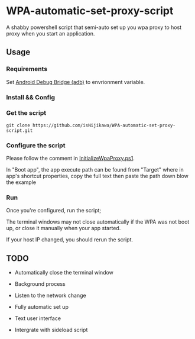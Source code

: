 # WPA-automatic-set-proxy-script

A shabby powershell script that semi-auto set up you wpa proxy to host proxy when you start an application.

## Usage

### Requirements

Set [Android Debug Bridge (adb)](https://developer.android.com/studio/command-line/adb.html) to envrionment variable.

### Install && Config

### Get the script

```git
git clone https://github.com/isNijikawa/WPA-automatic-set-proxy-script.git
```

### Configure the script

Please follow the comment in [InitializeWpaProxy.ps1](./InitializeWpaProxy.ps1).

In "Boot app", the app execute path can be found from "Target" where in app's shortcut properties, copy the full text then paste the path down blow the example

### Run

Once you're configured, run the script;

The terminal windows may not close automatically if the WPA was not boot up, or close it manually when your app started.

If your host IP changed, you should rerun the script.

## TODO

+ Automatically close the terminal window

+ Background process

+ Listen to the network change

+ Fully automatic set up

+ Text user interface

+ Intergrate with sideload script
